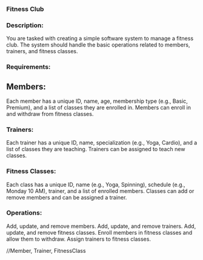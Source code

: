 ### Fitness Club
### Description:
You are tasked with creating a simple software system to manage a fitness club. The system should handle the basic operations related to members, trainers, and fitness classes.

### Requirements:
## Members:

Each member has a unique ID, name, age, membership type (e.g., Basic, Premium), and a list of classes they are enrolled in. Members can enroll in and withdraw from fitness classes.

### Trainers:

Each trainer has a unique ID, name, specialization (e.g., Yoga, Cardio), and a list of classes they are teaching. Trainers can be assigned to teach new classes.

### Fitness Classes:

Each class has a unique ID, name (e.g., Yoga, Spinning), schedule (e.g., Monday 10 AM), trainer, and a list of enrolled members. Classes can add or remove members and can be assigned a trainer.

### Operations:

Add, update, and remove members. Add, update, and remove trainers. Add, update, and remove fitness classes. Enroll members in fitness classes and allow them to withdraw. Assign trainers to fitness classes.

//Member, Trainer, FitnessClass